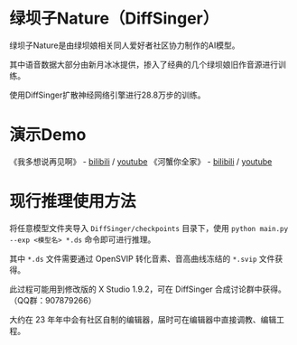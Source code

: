 # 绿坝子Nature（DiffSinger）

绿坝子Nature是由绿坝娘相关同人爱好者社区协力制作的AI模型。

其中语音数据大部分由新月冰冰提供，掺入了经典的几个绿坝娘旧作音源进行训练。

使用DiffSinger扩散神经网络引擎进行28.8万步的训练。

# 演示Demo

《我多想说再见啊》 - [bilibili](https://www.bilibili.com/video/BV1cD4y177uT/) / [youtube](https://youtu.be/S3zJPAxArqg)
《河蟹你全家》 - [bilibili](https://www.bilibili.com/video/BV1sK411i78r/) / [youtube](https://www.youtube.com/watch?v=qEeBkM0mftQ)

# 现行推理使用方法

将任意模型文件夹导入 ```DiffSinger/checkpoints``` 目录下，使用 ```python main.py --exp <模型名> *.ds``` 命令即可进行推理。

其中 ```*.ds``` 文件需要通过 OpenSVIP 转化音素、音高曲线冻结的 ```*.svip``` 文件获得。

此过程可能用到修改版的 X Studio 1.9.2，可在 DiffSinger 合成讨论群中获得。（QQ群：907879266）

大约在 23 年年中会有社区自制的编辑器，届时可在编辑器中直接调教、编辑工程。
